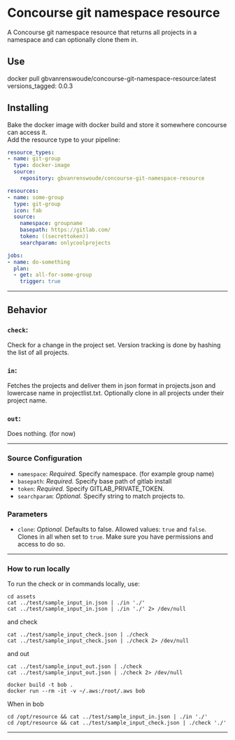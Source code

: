 # Concourse git namespace resource

A Concourse git namespace resource that returns all projects in a namespace and can optionally clone them in.

## Use
docker pull gbvanrenswoude/concourse-git-namespace-resource:latest
versions_tagged: 0.0.3

## Installing

Bake the docker image with docker build and store it somewhere concourse can access it.  
Add the resource type to your pipeline:

```yaml
resource_types:
- name: git-group
  type: docker-image
  source:
    repository: gbvanrenswoude/concourse-git-namespace-resource

resources:
- name: some-group
  type: git-group
  icon: fab
  source:
    namespace: groupname
    basepath: https://gitlab.com/
    token: ((secrettoken))
    searchparam: onlycoolprojects

jobs:
- name: do-something
  plan:
  - get: all-for-some-group
    trigger: true
```

----
## Behavior

### `check`:
Check for a change in the project set. Version tracking is done by hashing the list of all projects.

### `in`:
Fetches the projects and deliver them in json format in projects.json and lowercase name in projectlist.txt. Optionally clone in all projects under their project name.

### `out`:
Does nothing. (for now)

----
### Source Configuration
* `namespace`: *Required.* Specify namespace. (for example group name)
* `basepath`: *Required.* Specify base path of gitlab install
* `token`: *Required.* Specify GITLAB_PRIVATE_TOKEN.
* `searchparam`: *Optional.* Specify string to match projects to.

### Parameters
* `clone`: *Optional.* Defaults to false. Allowed values: `true` and `false`. Clones in all when set to `true`. Make sure you have permissions and access to do so.






-----
### How to run locally
To run the check or in commands locally, use:
```
cd assets
cat ../test/sample_input_in.json | ./in './'
cat ../test/sample_input_in.json | ./in './' 2> /dev/null
```
and check
```
cat ../test/sample_input_check.json | ./check
cat ../test/sample_input_check.json | ./check 2> /dev/null
```
and out
```
cat ../test/sample_input_out.json | ./check
cat ../test/sample_input_out.json | ./check 2> /dev/null
```

```
docker build -t bob .
docker run --rm -it -v ~/.aws:/root/.aws bob
```
When in bob
```
cd /opt/resource && cat ../test/sample_input_in.json | ./in './'
cd /opt/resource && cat ../test/sample_input_check.json | ./check './'
```
----
